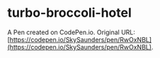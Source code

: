 # turbo-broccoli-hotel

A Pen created on CodePen.io. Original URL: [https://codepen.io/SkySaunders/pen/RwOxNBL](https://codepen.io/SkySaunders/pen/RwOxNBL).


